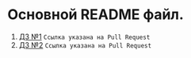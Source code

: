 # Основной README файл.

1. [ДЗ №1](https://github.com/ylabio/react-webinar-3/pull/41) `Ссылка указана на Pull Request`
2. [ДЗ №2](https://github.com/ylabio/react-webinar-3/pull/178) `Ссылка указана на Pull Request`
